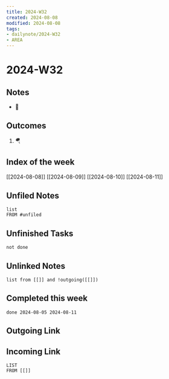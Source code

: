 ```yaml
---
title: 2024-W32
created: 2024-08-08
modified: 2024-08-08
tags:
- dailynote/2024-W32
- AREA
---
```

# 2024-W32

## Notes
- 🚂
## Outcomes
1. 🪂
## Index of the week
[[2024-08-08]]
[[2024-08-09]]
[[2024-08-10]]
[[2024-08-11]]
## Unfiled Notes
```dataview
list
FROM #unfiled 

```
## Unfinished Tasks
```tasks
not done
```
## Unlinked Notes
```dataview
list from [[]] and !outgoing([[]])
```

## Completed this week
```tasks
done 2024-08-05 2024-08-11
```
## Outgoing Link

## Incoming Link
```dataview
LIST
FROM [[]]
```
